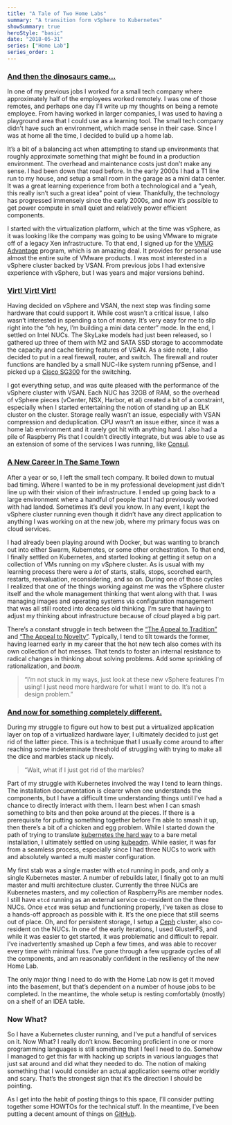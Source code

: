 ```yaml
---
title: "A Tale of Two Home Labs"
summary: "A transition form vSphere to Kubernetes"
showSummary: true
heroStyle: "basic"
date: "2018-05-31"
series: ["Home Lab"]
series_order: 1
---
```


### [And then the dinosaurs came…](https://www.youtube.com/watch?v=MabLtuTpDw8)

In one of my previous jobs I worked for a small tech company where approximately half of the employees worked remotely. I was one of those remotes, and perhaps one day I’ll write up my thoughts on being a remote employee. From having worked in larger companies, I was used to having a playground area that I could use as a learning tool. The small tech company didn’t have such an environment, which made sense in their case. Since I was at home all the time, I decided to build up a home lab.

It’s a bit of a balancing act when attempting to stand up environments that roughly approximate something that might be found in a production environment. The overhead and maintenance costs just don’t make any sense. I had been down that road before. In the early 2000s I had a T1 line run to my house, and setup a small room in the garage as a mini data center. It was a great learning experience from both a technological and a “yeah, this really isn’t such a great idea” point of view. Thankfully, the technology has progressed immensely since the early 2000s, and now it’s possible to get power compute in small quiet and relatively power efficient components.

I started with the virtualization platform, which at the time was vSphere, as it was looking like the company was going to be using VMware to migrate off of a legacy Xen infrastructure. To that end, I signed up for the [VMUG Advantage](https://www.vmug.com/VMUG-Join/VMUG-Advantage) program, which is an amazing deal. It provides for personal use almost the entire suite of VMware products. I was most interested in a vSphere cluster backed by VSAN. From previous jobs I had extensive experience with vSphere, but I was years and major versions behind.

### [Virt! Virt! Virt!](https://youtu.be/RB6MvSEaMKI?t=6m6s)

Having decided on vSphere and VSAN, the next step was finding some hardware that could support it. While cost wasn’t a critical issue, I also wasn’t interested in spending a ton of money. It’s very easy for me to slip right into the “oh hey, I’m  building a mini data center” mode. In the end, I settled on Intel NUCs. The SkyLake models had just been released, so I gathered up three of them with M2 and SATA SSD storage to accommodate the capacity and cache tiering features of VSAN. As a side note, I also decided to put in a real firewall, router, and switch. The firewall and router functions are handled by a small NUC-like system running pfSense, and I picked up a [Cisco SG300](https://amzn.to/2LaLXnd) for the switching.

I got everything setup, and was quite pleased with the performance of the vSphere cluster with VSAN. Each NUC has 32GB of RAM, so the overhead of vSphere pieces (vCenter, NSX, Harbor, et al) created a bit of a constraint, especially when I started entertaining the notion of standing up an ELK cluster on the cluster. Storage really wasn’t an issue, especially with VSAN compression and deduplication. CPU wasn’t an issue either, since it was a home lab environment and it rarely got hit with anything hard. I also had a pile of Raspberry Pis that I couldn’t directly integrate, but was able to use as an extension of some of the services I was running, like [Consul](https://consul.io).

### [A New Career In The Same Town](https://www.youtube.com/watch?v=kZssy0IiyMA)

After a year or so, I left the small tech company. It boiled down to mutual bad timing. Where I wanted to be in my professional development just didn’t line up with their vision of their infrastructure. I ended up going back to a large environment where a handful of people that I had previously worked with had landed. Sometimes it’s devil you know. In any event, I kept the vSphere cluster running even though it didn’t have any direct application to anything I was working on at the new job, where my primary focus was on cloud services.

I had already been playing around with Docker, but was wanting to branch out into either Swarm, Kubernetes, or some other orchestration. To that end, I finally settled on Kubernetes, and started looking at getting it setup on a collection of VMs running on my vSphere cluster. As is usual with my learning process there were a *lot* of starts, stalls, stops, scorched earth, restarts, reevaluation, reconsidering, and so on. During one of those cycles I realized that one of the things working against me was the vSphere cluster itself and the whole management thinking that went along with that. I was managing images and operating systems via configuration management that was all still rooted into decades old thinking. I’m sure that having to adjust my thinking about infrastructure because of *cloud* played a big part.

There’s a constant struggle in tech between the [“The Appeal to Tradition”](https://en.wikipedia.org/wiki/Appeal_to_tradition) and [“The Appeal to Novelty”](https://en.wikipedia.org/wiki/Appeal_to_novelty). Typically, I tend to tilt towards the former, having learned early in my career that the hot new tech also comes with its own collection of hot messes. That tends to foster an internal resistance to radical changes in thinking about solving problems. Add some sprinkling of rationalization, and *boom*.

> “I’m not stuck in my ways, just look at these new vSphere features I’m using! I just need more hardware for what I want to do. It’s not a design problem.”

### [And now for something completely different.](https://www.youtube.com/watch?v=FGK8IC-bGnU)

During my struggle to figure out how to best put a virtualized application layer on top of a virtualized hardware layer, I ultimately decided to just get rid of the latter piece. This is a technique that I usually come around to after reaching some indeterminate threshold of struggling with trying to make all the dice and marbles stack up nicely.

> “Wait, what if I just got rid of the marbles?

Part of my struggle with Kubernetes involved the way I tend to learn things. The installation documentation is clearer when one understands the components, but I have a difficult time understanding things until I’ve had a chance to directly interact with them. I learn best when I can smash something to bits and then poke around at the pieces. If there is a prerequisite for putting something together before I’m able to smash it up, then there’s a bit of a chicken and egg problem. While I started down the path of trying to translate [kubernetes the hard way](https://github.com/kelseyhightower/kubernetes-the-hard-way) to a bare metal installation, I ultimately settled on using [kubeadm](https://github.com/kubernetes/kubeadm). While easier, it was far from a seamless process, especially since I had three NUCs to work with and absolutely wanted a multi master configuration.

My first stab was a single master with `etcd` running in pods, and only a single Kubernetes master. A number of rebuilds later, I finally got to an multi master and multi architecture cluster. Currently the three NUCs are Kubernetes masters, and my collection of RaspberryPis are member nodes. I still have `etcd` running as an external service co-resident on the three NUCs. Once `etcd` was setup and functioning properly, I’ve taken as close to a hands-off approach as possible with it. It’s the one piece that still seems out of place. Oh, and for persistent storage, I setup a [Ceph](https://ceph.com) cluster, also co-resident on the NUCs. In one of the early iterations, I used GlusterFS, and while it was easier to get started, it was problematic and difficult to repair. I’ve inadvertently smashed up Ceph a few times, and was able to recover every time with minimal fuss. I’ve gone through a few upgrade cycles of all the components, and am reasonably confident in the resiliency of the new Home Lab.

The only major thing I need to do with the Home Lab now is get it moved into the basement, but that’s dependent on a number of house jobs to be completed. In the meantime, the whole setup is resting comfortably (mostly) on a shelf of an IDEA table.

### Now What?

So I have a Kubernetes cluster running, and I’ve put a handful of services on it. Now What? I really don’t know. Becoming proficient in one or more programming languages is still something that I feel I need to do. Somehow I managed to get this far with hacking up scripts in various languages that just sat around and did what they needed to do. The notion of making something that I would consider an actual application seems other worldly and scary. That’s the strongest sign that it’s the direction I should be pointing.

As I get into the habit of posting things to this space, I’ll consider putting together some HOWTOs for the technical stuff. In the meantime, I’ve been putting a decent amount of things on [GitHub](https://github.com/ttyS0).

